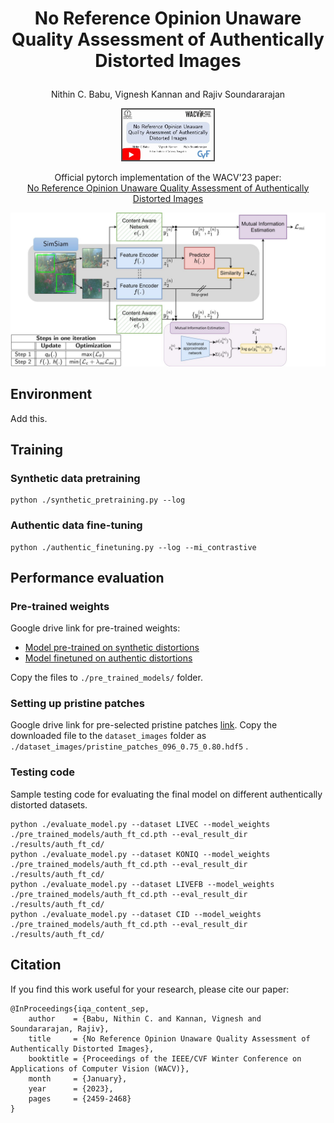 # <p align="center">No Reference Opinion Unaware Quality Assessment of Authentically Distorted Images</p>
<p align="center">
Nithin C. Babu, Vignesh Kannan and Rajiv Soundararajan
</p>

<p align="center">
<a href="https://www.youtube.com/watch?v=Vgw0ithqHxE"><img src="./imgs/yt_thumb.jpg" width="150"></a>
</p>

<p align="center">
<a>Official pytorch implementation of the WACV'23 paper:</a><br>
<a href="https://openaccess.thecvf.com/content/WACV2023/html/Babu_No_Reference_Opinion_Unaware_Quality_Assessment_of_Authentically_Distorted_Images_WACV_2023_paper.html">No Reference Opinion Unaware Quality Assessment of Authentically Distorted Images</a>

</p>

![Architecture](./imgs/MainArch3.jpg)

## Environment
Add this.

## Training
### Synthetic data pretraining
```
python ./synthetic_pretraining.py --log
```

### Authentic data fine-tuning
```
python ./authentic_finetuning.py --log --mi_contrastive
```

## Performance evaluation
### Pre-trained weights
Google drive link for pre-trained weights:
- [Model pre-trained on synthetic distortions](https://drive.google.com/file/d/1reM8kTgLPBRNZI9fHylrN-nJ1xX0t0pG/view?usp=share_link)
- [Model finetuned on authentic distortions](https://drive.google.com/file/d/1-eXxqqUJSHK8mcKyVPRnL3_RDy6OihSv/view?usp=share_link)

Copy the files to ```./pre_trained_models/``` folder.
### Setting up pristine patches
Google drive link for pre-selected pristine patches [link](https://drive.google.com/file/d/1TV2tHbzqThRNIOFCZp6tZMNryl5Z0bbS/view?usp=share_link). Copy the downloaded file to the ```dataset_images``` folder as ```./dataset_images/pristine_patches_096_0.75_0.80.hdf5``` .

### Testing code
Sample testing code for evaluating the final model on different authentically distorted datasets.
```
python ./evaluate_model.py --dataset LIVEC --model_weights ./pre_trained_models/auth_ft_cd.pth --eval_result_dir ./results/auth_ft_cd/
python ./evaluate_model.py --dataset KONIQ --model_weights ./pre_trained_models/auth_ft_cd.pth --eval_result_dir ./results/auth_ft_cd/
python ./evaluate_model.py --dataset LIVEFB --model_weights ./pre_trained_models/auth_ft_cd.pth --eval_result_dir ./results/auth_ft_cd/
python ./evaluate_model.py --dataset CID --model_weights ./pre_trained_models/auth_ft_cd.pth --eval_result_dir ./results/auth_ft_cd/
```
## Citation
If you find this work useful for your research, please cite our paper:
```
@InProceedings{iqa_content_sep,
    author    = {Babu, Nithin C. and Kannan, Vignesh and Soundararajan, Rajiv},
    title     = {No Reference Opinion Unaware Quality Assessment of Authentically Distorted Images},
    booktitle = {Proceedings of the IEEE/CVF Winter Conference on Applications of Computer Vision (WACV)},
    month     = {January},
    year      = {2023},
    pages     = {2459-2468}
}
```
